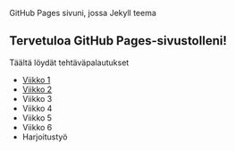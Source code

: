 GitHub Pages sivuni, jossa Jekyll teema
## Tervetuloa GitHub Pages-sivustolleni!
Täältä löydät tehtäväpalautukset
- [Viikko 1](viikko1.html)
- [Viikko 2](viikko2.md)
- Viikko 3
- Viikko 4
- Viikko 5
- Viikko 6
- Harjoitustyö